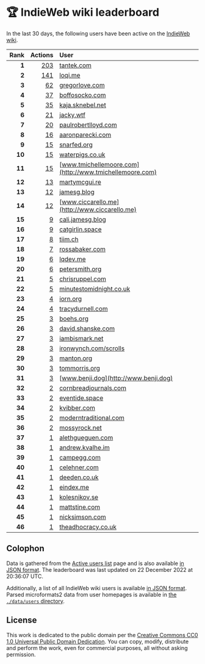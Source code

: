 # 🏆 IndieWeb wiki leaderboard

In the last 30 days, the following users have been active on the [IndieWeb wiki](https://indieweb.org).

| Rank | Actions | User |
|-----:|--------:|:-----|
| **1** | [203](https://indieweb.org/Special:Contributions/Tantek.com) | [tantek.com](http://tantek.com) |
| **2** | [141](https://indieweb.org/Special:Contributions/Loqi.me) | [loqi.me](http://loqi.me) |
| **3** | [62](https://indieweb.org/Special:Contributions/Gregorlove.com) | [gregorlove.com](http://gregorlove.com) |
| **4** | [37](https://indieweb.org/Special:Contributions/Boffosocko.com) | [boffosocko.com](http://boffosocko.com) |
| **5** | [35](https://indieweb.org/Special:Contributions/Kaja.sknebel.net) | [kaja.sknebel.net](http://kaja.sknebel.net) |
| **6** | [21](https://indieweb.org/Special:Contributions/Jacky.wtf) | [jacky.wtf](http://jacky.wtf) |
| **7** | [20](https://indieweb.org/Special:Contributions/Paulrobertlloyd.com) | [paulrobertlloyd.com](http://paulrobertlloyd.com) |
| **8** | [16](https://indieweb.org/Special:Contributions/Aaronparecki.com) | [aaronparecki.com](http://aaronparecki.com) |
| **9** | [15](https://indieweb.org/Special:Contributions/Snarfed.org) | [snarfed.org](http://snarfed.org) |
| **10** | [15](https://indieweb.org/Special:Contributions/Waterpigs.co.uk) | [waterpigs.co.uk](http://waterpigs.co.uk) |
| **11** | [15](https://indieweb.org/Special:Contributions/Www.tmichellemoore.com) | [www.tmichellemoore.com](http://www.tmichellemoore.com) |
| **12** | [13](https://indieweb.org/Special:Contributions/Martymcgui.re) | [martymcgui.re](http://martymcgui.re) |
| **13** | [12](https://indieweb.org/Special:Contributions/Jamesg.blog) | [jamesg.blog](http://jamesg.blog) |
| **14** | [12](https://indieweb.org/Special:Contributions/Www.ciccarello.me) | [www.ciccarello.me](http://www.ciccarello.me) |
| **15** | [9](https://indieweb.org/Special:Contributions/Cali.jamesg.blog) | [cali.jamesg.blog](http://cali.jamesg.blog) |
| **16** | [9](https://indieweb.org/Special:Contributions/Catgirlin.space) | [catgirlin.space](http://catgirlin.space) |
| **17** | [8](https://indieweb.org/Special:Contributions/Tiim.ch) | [tiim.ch](http://tiim.ch) |
| **18** | [7](https://indieweb.org/Special:Contributions/Rossabaker.com) | [rossabaker.com](http://rossabaker.com) |
| **19** | [6](https://indieweb.org/Special:Contributions/Lqdev.me) | [lqdev.me](http://lqdev.me) |
| **20** | [6](https://indieweb.org/Special:Contributions/Petersmith.org) | [petersmith.org](http://petersmith.org) |
| **21** | [5](https://indieweb.org/Special:Contributions/Chrisruppel.com) | [chrisruppel.com](http://chrisruppel.com) |
| **22** | [5](https://indieweb.org/Special:Contributions/Minutestomidnight.co.uk) | [minutestomidnight.co.uk](http://minutestomidnight.co.uk) |
| **23** | [4](https://indieweb.org/Special:Contributions/Iorn.org) | [iorn.org](http://iorn.org) |
| **24** | [4](https://indieweb.org/Special:Contributions/Tracydurnell.com) | [tracydurnell.com](http://tracydurnell.com) |
| **25** | [3](https://indieweb.org/Special:Contributions/Boehs.org) | [boehs.org](http://boehs.org) |
| **26** | [3](https://indieweb.org/Special:Contributions/David.shanske.com) | [david.shanske.com](http://david.shanske.com) |
| **27** | [3](https://indieweb.org/Special:Contributions/Iambismark.net) | [iambismark.net](http://iambismark.net) |
| **28** | [3](https://indieweb.org/Special:Contributions/Ironwynch.com_scrolls) | [ironwynch.com/scrolls](http://ironwynch.com/scrolls) |
| **29** | [3](https://indieweb.org/Special:Contributions/Manton.org) | [manton.org](http://manton.org) |
| **30** | [3](https://indieweb.org/Special:Contributions/Tommorris.org) | [tommorris.org](http://tommorris.org) |
| **31** | [3](https://indieweb.org/Special:Contributions/Www.benji.dog) | [www.benji.dog](http://www.benji.dog) |
| **32** | [2](https://indieweb.org/Special:Contributions/Cornbreadjournals.com) | [cornbreadjournals.com](http://cornbreadjournals.com) |
| **33** | [2](https://indieweb.org/Special:Contributions/Eventide.space) | [eventide.space](http://eventide.space) |
| **34** | [2](https://indieweb.org/Special:Contributions/Kvibber.com) | [kvibber.com](http://kvibber.com) |
| **35** | [2](https://indieweb.org/Special:Contributions/Moderntraditional.com) | [moderntraditional.com](http://moderntraditional.com) |
| **36** | [2](https://indieweb.org/Special:Contributions/Mossyrock.net) | [mossyrock.net](http://mossyrock.net) |
| **37** | [1](https://indieweb.org/Special:Contributions/Alethgueguen.com) | [alethgueguen.com](http://alethgueguen.com) |
| **38** | [1](https://indieweb.org/Special:Contributions/Andrew.kvalhe.im) | [andrew.kvalhe.im](http://andrew.kvalhe.im) |
| **39** | [1](https://indieweb.org/Special:Contributions/Campegg.com) | [campegg.com](http://campegg.com) |
| **40** | [1](https://indieweb.org/Special:Contributions/Celehner.com) | [celehner.com](http://celehner.com) |
| **41** | [1](https://indieweb.org/Special:Contributions/Deeden.co.uk) | [deeden.co.uk](http://deeden.co.uk) |
| **42** | [1](https://indieweb.org/Special:Contributions/Eindex.me) | [eindex.me](http://eindex.me) |
| **43** | [1](https://indieweb.org/Special:Contributions/Kolesnikov.se) | [kolesnikov.se](http://kolesnikov.se) |
| **44** | [1](https://indieweb.org/Special:Contributions/Mattstine.com) | [mattstine.com](http://mattstine.com) |
| **45** | [1](https://indieweb.org/Special:Contributions/Nicksimson.com) | [nicksimson.com](http://nicksimson.com) |
| **46** | [1](https://indieweb.org/Special:Contributions/Theadhocracy.co.uk) | [theadhocracy.co.uk](http://theadhocracy.co.uk) |


## Colophon

Data is gathered from the [Active users list](https://indieweb.org/Special:ActiveUsers) page and is also available [in JSON format](https://github.com/jgarber623/indieweb-wiki-leaderboard/blob/main/data/leaderboard.json). The leaderboard was last updated on 22 December 2022 at 20:36:07 UTC.

Additionally, a list of all IndieWeb wiki users is available [in JSON format](https://github.com/jgarber623/indieweb-wiki-leaderboard/blob/main/data/users.json). Parsed microformats2 data from user homepages is available in [the `./data/users` directory](https://github.com/jgarber623/indieweb-wiki-leaderboard/blob/main/data/users).

## License

This work is dedicated to the public domain per the [Creative Commons CC0 1.0 Universal Public Domain Dedication](https://creativecommons.org/publicdomain/zero/1.0/). You can copy, modify, distribute and perform the work, even for commercial purposes, all without asking permission.
